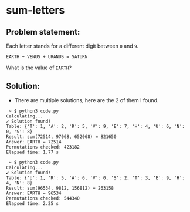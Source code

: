 # sum-letters

## Problem statement:
Each letter stands for a different digit between `0` and `9`.

```EARTH + VENUS + URANUS = SATURN```

What is the value of `EARTH`?

## Solution:
- There are multiple solutions, here are the 2 of them I found.
```
 ~ $ python3 code.py 
Calculating...
✔️ Solution found!
Table: {'T': 1, 'A': 2, 'R': 5, 'V': 9, 'E': 7, 'H': 4, 'U': 6, 'N': 0, 'S': 8}
Result: sum(72514, 97068, 652068) = 821650
Answer: EARTH = 72514
Permutations checked: 423182
Elapsed time: 1.77 s

 ~ $ python3 code.py 
Calculating...
✔️ Solution found!
Table: {'U': 1, 'R': 5, 'A': 6, 'V': 0, 'S': 2, 'T': 3, 'E': 9, 'H': 4, 'N': 8}
Result: sum(96534, 9812, 156812) = 263158
Answer: EARTH = 96534
Permutations checked: 544340
Elapsed time: 2.25 s

```
